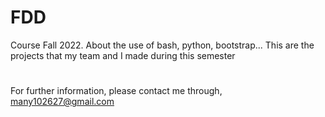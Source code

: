 # FDD
Course Fall 2022. About the use of bash, python, bootstrap...
This are the projects that my team and I made during this semester
#
For further information, please contact me through,
many102627@gmail.com
